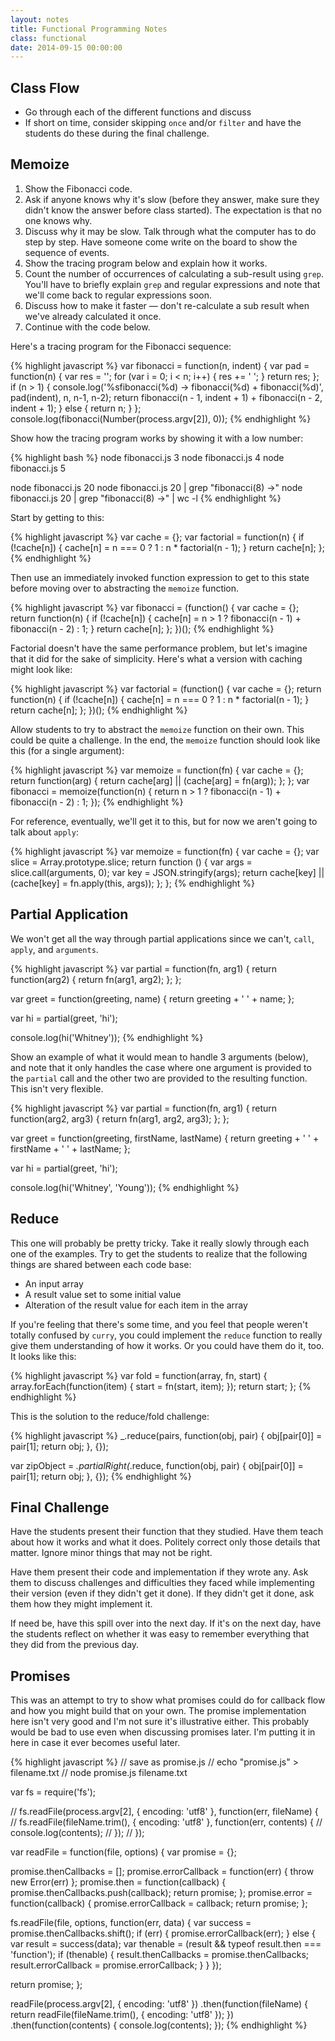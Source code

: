 ```yaml
---
layout: notes
title: Functional Programming Notes
class: functional
date: 2014-09-15 00:00:00
---
```


## Class Flow

* Go through each of the different functions and discuss
* If short on time, consider skipping `once` and/or `filter` and have the
  students do these during the final challenge.

## Memoize

1. Show the Fibonacci code.
1. Ask if anyone knows why it's slow (before they answer, make sure they didn't
   know the answer before class started). The expectation is that no one knows
   why.
1. Discuss why it may be slow. Talk through what the computer has to do step by
   step. Have someone come write on the board to show the sequence of events.
1. Show the tracing program below and explain how it works.
1. Count the number of occurrences of calculating a sub-result using `grep`.
   You'll have to briefly explain `grep` and regular expressions and note that
   we'll come back to regular expressions soon.
1. Discuss how to make it faster &mdash; don't re-calculate a sub result when
   we've already calculated it once.
1. Continue with the code below.

Here's a tracing program for the Fibonacci sequence:

{% highlight javascript %}
var fibonacci = function(n, indent) {
  var pad = function(n) {
    var res = '';
    for (var i = 0; i < n; i++) {
      res += ' ';
    }
    return res;
  };
  if (n > 1) {
    console.log('%sfibonacci(%d) -> fibonacci(%d) + fibonacci(%d)', pad(indent), n, n-1, n-2);
    return fibonacci(n - 1, indent + 1) + fibonacci(n - 2, indent + 1);
  }
  else {
    return n;
  }
};
console.log(fibonacci(Number(process.argv[2]), 0));
{% endhighlight %}

Show how the tracing program works by showing it with a low number:

{% highlight bash %}
node fibonacci.js 3
node fibonacci.js 4
node fibonacci.js 5

node fibonacci.js 20
node fibonacci.js 20 | grep "fibonacci\(8\) ->"
node fibonacci.js 20 | grep "fibonacci\(8\) ->" | wc -l
{% endhighlight %}


Start by getting to this:

{% highlight javascript %}
var cache = {};
var factorial = function(n) {
  if (!cache[n]) {
    cache[n] = n === 0 ? 1 : n * factorial(n - 1);
  }
  return cache[n];
};
{% endhighlight %}

Then use an immediately invoked function expression to get to this state
before moving over to abstracting the `memoize` function.

{% highlight javascript %}
var fibonacci = (function() {
  var cache = {};
  return function(n) {
    if (!cache[n]) {
      cache[n] = n > 1 ? fibonacci(n - 1) + fibonacci(n - 2) : 1;
    }
    return cache[n];
  };
})();
{% endhighlight %}

Factorial doesn't have the same performance problem, but let's imagine that it
did for the sake of simplicity. Here's what a version with caching might look
like:

{% highlight javascript %}
var factorial = (function() {
  var cache = {};
  return function(n) {
    if (!cache[n]) {
      cache[n] = n === 0 ? 1 : n * factorial(n - 1);
    }
    return cache[n];
  };
})();
{% endhighlight %}

Allow students to try to abstract the `memoize` function on their own. This
could be quite a challenge. In the end, the `memoize` function should look
like this (for a single argument):

{% highlight javascript %}
var memoize = function(fn) {
  var cache = {};
  return function(arg) {
    return cache[arg] || (cache[arg] = fn(arg));
  };
};
var fibonacci = memoize(function(n) {
  return n > 1 ? fibonacci(n - 1) + fibonacci(n - 2) : 1;
});
{% endhighlight %}

For reference, eventually, we'll get it to this, but for now we aren't going to
talk about `apply`:

{% highlight javascript %}
var memoize = function(fn) {
  var cache = {};
  var slice = Array.prototype.slice;
  return function () {
    var args = slice.call(arguments, 0);
    var key = JSON.stringify(args);
    return cache[key] ||
      (cache[key] = fn.apply(this, args));
  };
};
{% endhighlight %}


## Partial Application

We won't get all the way through partial applications since we can't, `call`,
`apply`, and `arguments`.

{% highlight javascript %}
var partial = function(fn, arg1) {
  return function(arg2) {
    return fn(arg1, arg2);
  };
};

var greet = function(greeting, name) {
  return greeting + ' ' + name;
};

var hi = partial(greet, 'hi');

console.log(hi('Whitney'));
{% endhighlight %}

Show an example of what it would mean to handle 3 arguments (below), and note
that it only handles the case where one argument is provided to the `partial`
call and the other two are provided to the resulting function. This isn't very
flexible.

{% highlight javascript %}
var partial = function(fn, arg1) {
  return function(arg2, arg3) {
    return fn(arg1, arg2, arg3);
  };
};

var greet = function(greeting, firstName, lastName) {
  return greeting + ' ' + firstName + ' ' + lastName;
};

var hi = partial(greet, 'hi');

console.log(hi('Whitney', 'Young'));
{% endhighlight %}


## Reduce

This one will probably be pretty tricky. Take it really slowly through each one
of the examples. Try to get the students to realize that the following things
are shared between each code base:

* An input array
* A result value set to some initial value
* Alteration of the result value for each item in the array

If you're feeling that there's some time, and you feel that people weren't
totally confused by `curry`, you could implement the `reduce` function to
really give them understanding of how it works. Or you could have them do it,
too. It looks like this:

{% highlight javascript %}
var fold = function(array, fn, start) {
  array.forEach(function(item) {
    start = fn(start, item);
  });
  return start;
};
{% endhighlight %}


This is the solution to the reduce/fold challenge:

{% highlight javascript %}
_.reduce(pairs, function(obj, pair) {
  obj[pair[0]] = pair[1];
  return obj;
}, {});

var zipObject = _.partialRight(_.reduce, function(obj, pair) {
  obj[pair[0]] = pair[1];
  return obj;
}, {});
{% endhighlight %}


## Final Challenge

Have the students present their function that they studied. Have them teach
about how it works and what it does. Politely correct only those details that
matter. Ignore minor things that may not be right.

Have them present their code and implementation if they wrote any. Ask them to
discuss challenges and difficulties they faced while implementing their version
(even if they didn't get it done). If they didn't get it done, ask them how
they might implement it.

If need be, have this spill over into the next day. If it's on the next day,
have the students reflect on whether it was easy to remember everything that
they did from the previous day.


## Promises

This was an attempt to try to show what promises could do for callback flow and
how you might build that on your own. The promise implementation here isn't
very good and I'm not sure it's illustrative either. This probably would be bad
to use even when discussing promises later. I'm putting it in here in case it
ever becomes useful later.

{% highlight javascript %}
// save as promise.js
// echo "promise.js" > filename.txt
// node promise.js filename.txt

var fs = require('fs');

// fs.readFile(process.argv[2], { encoding: 'utf8' }, function(err, fileName) {
//   fs.readFile(fileName.trim(), { encoding: 'utf8' }, function(err, contents) {
//     console.log(contents);
//   });
// });


var readFile = function(file, options) {
  var promise = {};

  promise.thenCallbacks = [];
  promise.errorCallback = function(err) { throw new Error(err) };
  promise.then = function(callback) {
    promise.thenCallbacks.push(callback);
    return promise;
  };
  promise.error = function(callback) {
    promise.errorCallback = callback;
    return promise;
  };

  fs.readFile(file, options, function(err, data) {
    var success = promise.thenCallbacks.shift();
    if (err) { promise.errorCallback(err); }
    else {
      var result = success(data);
      var thenable = (result && typeof result.then === 'function');
      if (thenable) {
        result.thenCallbacks = promise.thenCallbacks;
        result.errorCallback = promise.errorCallback;
      }
    }
  });

  return promise;
};

readFile(process.argv[2], { encoding: 'utf8' })
.then(function(fileName) {
  return readFile(fileName.trim(), { encoding: 'utf8' });
})
.then(function(contents) {
  console.log(contents);
});
{% endhighlight %}

